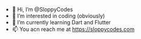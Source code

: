 - 👋 Hi, I’m @SloppyCodes
- 👀 I’m interested in coding (obviously)
- 🌱 I’m currently learning Dart and Flutter
- 📫 You acn reach me at https://sloppycodes.com

<!---
SloppyCodes/SloppyCodes is a ✨ special ✨ repository because its `README.md` (this file) appears on your GitHub profile.
You can click the Preview link to take a look at your changes.
--->
